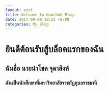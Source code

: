 ```yaml
---
layout: post
title: Welcome to Namchok Blog.
date: 2017-09-08 10:22 +0700
categories: My Blog
---
```


# ยินดีต้อนรับสู้บล็อคแรกของฉัน
## ฉันชื่อ นายนำโชค จุดาสิงห์
### ฉันเป็นนักศึกษาที่มหาวิทยาลัยราชภัฏอุบลราชธานี
